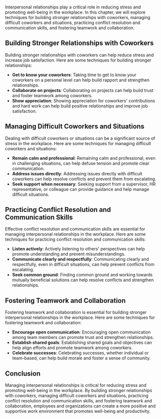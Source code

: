
Interpersonal relationships play a critical role in reducing stress and promoting well-being in the workplace. In this chapter, we will explore techniques for building stronger relationships with coworkers, managing difficult coworkers and situations, practicing conflict resolution and communication skills, and fostering teamwork and collaboration.

Building Stronger Relationships with Coworkers
----------------------------------------------

Building stronger relationships with coworkers can help reduce stress and increase job satisfaction. Here are some techniques for building stronger relationships:

* **Get to know your coworkers**: Taking time to get to know your coworkers on a personal level can help build rapport and strengthen relationships.
* **Collaborate on projects**: Collaborating on projects can help build trust and foster teamwork among coworkers.
* **Show appreciation**: Showing appreciation for coworkers' contributions and hard work can help build positive relationships and improve job satisfaction.

Managing Difficult Coworkers and Situations
-------------------------------------------

Dealing with difficult coworkers or situations can be a significant source of stress in the workplace. Here are some techniques for managing difficult coworkers and situations:

* **Remain calm and professional**: Remaining calm and professional, even in challenging situations, can help defuse tension and promote clear communication.
* **Address issues directly**: Addressing issues directly with difficult coworkers can help resolve conflicts and prevent them from escalating.
* **Seek support when necessary**: Seeking support from a supervisor, HR representative, or colleague can provide guidance and help manage difficult situations.

Practicing Conflict Resolution and Communication Skills
-------------------------------------------------------

Effective conflict resolution and communication skills are essential for managing interpersonal relationships in the workplace. Here are some techniques for practicing conflict resolution and communication skills:

* **Listen actively**: Actively listening to others' perspectives can help promote understanding and prevent misunderstandings.
* **Communicate clearly and respectfully**: Communicating clearly and respectfully, even in difficult situations, can help prevent conflicts from escalating.
* **Seek common ground**: Finding common ground and working towards mutually beneficial solutions can help resolve conflicts and strengthen relationships.

Fostering Teamwork and Collaboration
------------------------------------

Fostering teamwork and collaboration is essential for building stronger interpersonal relationships in the workplace. Here are some techniques for fostering teamwork and collaboration:

* **Encourage open communication**: Encouraging open communication among team members can promote trust and strengthen relationships.
* **Establish shared goals**: Establishing shared goals and objectives can help align efforts and promote teamwork among coworkers.
* **Celebrate successes**: Celebrating successes, whether individual or team-based, can help build morale and foster a sense of community.

Conclusion
----------

Managing interpersonal relationships is critical for reducing stress and promoting well-being in the workplace. By building stronger relationships with coworkers, managing difficult coworkers and situations, practicing conflict resolution and communication skills, and fostering teamwork and collaboration, employees and organizations can create a more positive and supportive work environment that promotes well-being and productivity.
